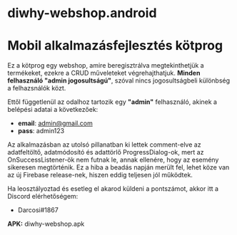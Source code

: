 # diwhy-webshop.android
# Mobil alkalmazásfejlesztés kötprog

Ez a kötprog egy webshop, amire beregisztrálva megtekinthetjük a termékeket, ezekre a CRUD műveleteket végrehajthatjuk. **Minden felhasználó "admin jogosultságú"**, szóval nincs jogosultságbeli különbség a felhazsnálók közt.  

Ettől függetlenül az odalhoz tartozik egy **"admin"** felhasználó, akinek a belépési adatai a következőek:
 - **email**: admin@gmail.com
 - **pass**: admin123

Az alkalmazásban az utolsó pillanatban ki lettek comment-elve az adatfeltöltő, adatmódosító és adattörlő ProgressDialog-ok, mert az OnSuccessListener-ök nem futnak le, annak ellenére, hogy az esemény sikeresen megtörténik. Ez a hiba a beadás napján merült fel, lehet köze van az új Firebase release-nek, hiszen eddig teljesen jól működtek.

Ha leosztályoztad és esetleg el akarod küldeni a pontszámot, akkor itt a Discord elérhetőségem:
 - Darcosi#1867

**APK:** diwhy-webshop.apk
